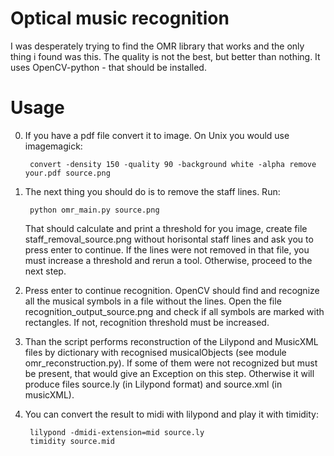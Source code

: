 Optical music recognition
===

I was desperately trying to find the OMR library that works and the only thing i found was this. The quality is not the best, but better than nothing. It uses OpenCV-python - that should be installed.

Usage
===

0. If you have a pdf file convert it to image. On Unix you would use imagemagick:

		convert -density 150 -quality 90 -background white -alpha remove your.pdf source.png

1. The next thing you should do is to remove the staff lines. Run: 

		python omr_main.py source.png

	That should calculate and print a threshold for you image, create file staff_removal_source.png without horisontal staff lines and ask you to press enter to continue. If the lines were not removed in that file, you must increase a threshold and rerun a tool. Otherwise, proceed to the next step.

2. Press enter to continue recognition. OpenCV should find and recognize all the musical symbols in a file without the lines. Open the file recognition_output_source.png and check if all symbols are marked with rectangles. If not, recognition threshold must be increased.

3. Than the script performs reconstruction of the Lilypond and MusicXML files by dictionary with recognised musicalObjects (see module omr_reconstruction.py). If some of them were not recognized but must be present, that would give an Exception on this step. Otherwise it will produce files source.ly (in Lilypond format) and source.xml (in musicXML).

4. You can convert the result to midi with lilypond and play it with timidity:

		lilypond -dmidi-extension=mid source.ly
		timidity source.mid
